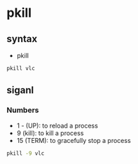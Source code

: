 # pkill

## syntax
* pkill <process name>
````bash
pkill vlc
````

## siganl 
### Numbers
* 1 - (UP): to reload a process
* 9 (kill): to kill a process
* 15 (TERM): to gracefully stop a process
````Bash
pkill -9 vlc
````
